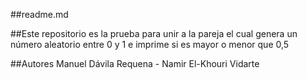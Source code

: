 ##readme.md

##Este repositorio es la prueba para unir a la pareja el cual genera un número aleatorio entre 0 y 1 e imprime si es mayor o menor que 0,5

##Autores Manuel Dávila Requena - Namir El-Khouri Vidarte